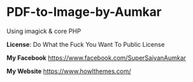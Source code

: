 # PDF-to-Image-by-Aumkar
Using imagick &amp; core PHP

**License**: Do What the Fuck You Want To Public License

**My Facebook** https://www.facebook.com/SuperSaiyanAumkar

**My Website** https://www.howlthemes.com/
